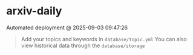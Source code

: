 # arxiv-daily
 Automated deployment @ 2025-09-03 09:47:26
> Add your topics and keywords in `database/topic.yml` 
> You can also view historical data through the `database/storage` 
